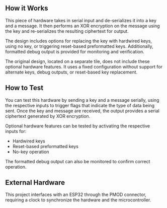 <!---

This file is used to generate your project datasheet. Please fill in the information below and delete any unused
sections.

You can also include images in this folder and reference them in the markdown. Each image must be less than
512 kb in size, and the combined size of all images must be less than 1 MB.
-->

## How it Works

This piece of hardware takes in serial input and de-serializes it into a key and a message. It then performs an XOR encryption on the message using the key and re-serializes the resulting ciphertext for output.

The design includes options for replacing the key with hardwired keys, using no key, or triggering reset-based preformatted keys. Additionally, formatted debug output is provided for monitoring and verification.

The original design, located on a separate tile, does not include these optional hardware features. It uses a fixed configuration without support for alternate keys, debug outputs, or reset-based key replacement.

## How to Test

You can test this hardware by sending a key and a message serially, using the respective inputs to trigger flags that indicate the type of data being sent. Once the key and message are received, the output provides a serial ciphertext generated by XOR encryption.

Optional hardware features can be tested by activating the respective inputs for:
- Hardwired keys
- Reset-based preformatted keys
- No-key operation

The formatted debug output can also be monitored to confirm correct operation.

## External Hardware

This project interfaces with an ESP32 through the PMOD connector, requiring a clock to synchronize the hardware and the microcontroller.